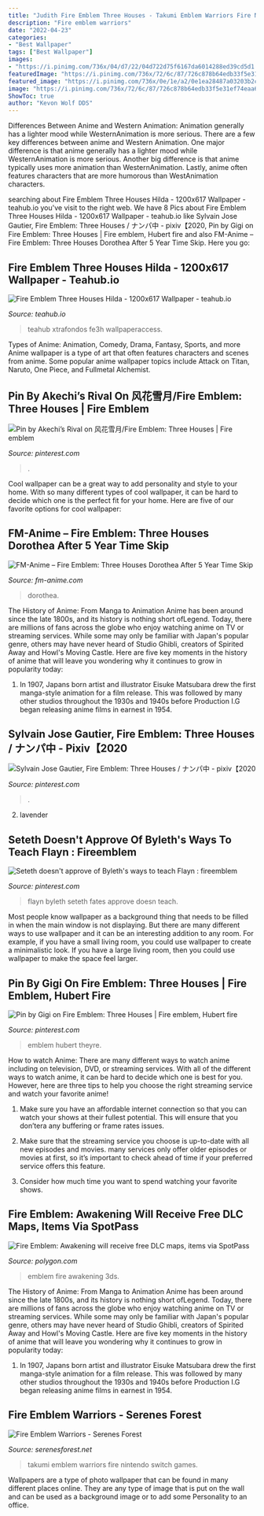 ```yaml
---
title: "Judith Fire Emblem Three Houses - Takumi Emblem Warriors Fire Nintendo Switch Games"
description: "Fire emblem warriors"
date: "2022-04-23"
categories:
- "Best Wallpaper"
tags: ["Best Wallpaper"]
images:
- "https://i.pinimg.com/736x/04/d7/22/04d722d75f6167da6014288ed39cd5d1.jpg"
featuredImage: "https://i.pinimg.com/736x/72/6c/87/726c878b64edb33f5e31ef74eaa6ae75.jpg"
featured_image: "https://i.pinimg.com/736x/0e/1e/a2/0e1ea28487a03203b2c33b360af1408f.jpg"
image: "https://i.pinimg.com/736x/72/6c/87/726c878b64edb33f5e31ef74eaa6ae75.jpg"
ShowToc: true
author: "Kevon Wolf DDS"
---
```



Differences Between Anime and Western Animation: Animation generally has a lighter mood while WesternAnimation is more serious.
There are a few key differences between anime and Western Animation. One major difference is that anime generally has a lighter mood while WesternAnimation is more serious. Another big difference is that anime typically uses more animation than WesternAnimation. Lastly, anime often features characters that are more humorous than WestAnimation characters.

	

		
searching about Fire Emblem Three Houses Hilda - 1200x617 Wallpaper - teahub.io you've visit to the right web. We have 8 Pics about Fire Emblem Three Houses Hilda - 1200x617 Wallpaper - teahub.io like Sylvain Jose Gautier, Fire Emblem: Three Houses / ナンパ中 - pixiv【2020, Pin by Gigi on Fire Emblem: Three Houses | Fire emblem, Hubert fire and also FM-Anime – Fire Emblem: Three Houses Dorothea After 5 Year Time Skip. Here you go:
		
    
## Fire Emblem Three Houses Hilda - 1200x617 Wallpaper - Teahub.io

<img loading=lazy src="https://swall.teahub.io/photos/small/39-398908_fire-emblem-three-houses.jpg" onerror="this.onerror=null;this.src='https://tse1.mm.bing.net/th?id=OIP._PxjqfHlW9sUouEKMLhpHQHaDb&amp;pid=15.1';" alt="Fire Emblem Three Houses Hilda - 1200x617 Wallpaper - teahub.io">

_Source: teahub.io_

>teahub xtrafondos fe3h wallpaperaccess. 

	

Types of Anime: Animation, Comedy, Drama, Fantasy, Sports, and more
Anime wallpaper is a type of art that often features characters and scenes from anime. Some popular anime wallpaper topics include Attack on Titan, Naruto, One Piece, and Fullmetal Alchemist.

    
## Pin By Akechi’s Rival On 风花雪月/Fire Emblem: Three Houses | Fire Emblem

<img loading=lazy src="https://i.pinimg.com/736x/0e/1e/a2/0e1ea28487a03203b2c33b360af1408f.jpg" onerror="this.onerror=null;this.src='https://tse4.mm.bing.net/th?id=OIP.9aa6-67xK97ipXMNgnW_aQHaKf&amp;pid=15.1';" alt="Pin by Akechi’s Rival on 风花雪月/Fire Emblem: Three Houses | Fire emblem">

_Source: pinterest.com_

>. 

	

Cool wallpaper can be a great way to add personality and style to your home. With so many different types of cool wallpaper, it can be hard to decide which one is the perfect fit for your home. Here are five of our favorite options for cool wallpaper: 

    
## FM-Anime – Fire Emblem: Three Houses Dorothea After 5 Year Time Skip

<img loading=lazy src="https://www.fm-anime.com/media/catalog/product/cache/1ef959e97f5988e9b45955975be0cbd5/f/i/fire_emblem_three_houses_dorothea_arnault_after_the_timeskip_1_-min.jpg" onerror="this.onerror=null;this.src='https://tse1.mm.bing.net/th?id=OIP.QteqKjjsBdNwszp7m7Cz2gHaHa&amp;pid=15.1';" alt="FM-Anime – Fire Emblem: Three Houses Dorothea After 5 Year Time Skip">

_Source: fm-anime.com_

>dorothea. 

	

The History of Anime: From Manga to Animation
Anime has been around since the late 1800s, and its history is nothing short ofLegend. Today, there are millions of fans across the globe who enjoy watching anime on TV or streaming services. While some may only be familiar with Japan's popular genre, others may have never heard of Studio Ghibli, creators of Spirited Away and Howl's Moving Castle. Here are five key moments in the history of anime that will leave you wondering why it continues to grow in popularity today:
1) In 1907, Japans born artist and illustrator Eisuke Matsubara drew the first manga-style animation for a film release. This was followed by many other studios throughout the 1930s and 1940s before Production I.G began releasing anime films in earnest in 1954.

    
## Sylvain Jose Gautier, Fire Emblem: Three Houses / ナンパ中 - Pixiv【2020

<img loading=lazy src="https://i.pinimg.com/736x/72/6c/87/726c878b64edb33f5e31ef74eaa6ae75.jpg" onerror="this.onerror=null;this.src='https://tse4.mm.bing.net/th?id=OIP.MNE7xm0IatRIho6lZ4YzhAHaK7&amp;pid=15.1';" alt="Sylvain Jose Gautier, Fire Emblem: Three Houses / ナンパ中 - pixiv【2020">

_Source: pinterest.com_

>. 

	

2. lavender 

    
## Seteth Doesn&#039;t Approve Of Byleth&#039;s Ways To Teach Flayn : Fireemblem

<img loading=lazy src="https://i.pinimg.com/736x/74/2b/d0/742bd08f4f00272e0135205750a17a30.jpg" onerror="this.onerror=null;this.src='https://tse2.mm.bing.net/th?id=OIP.pmxC-JnYjjtDZHIAgbX1dgHaKq&amp;pid=15.1';" alt="Seteth doesn&#039;t approve of Byleth&#039;s ways to teach Flayn : fireemblem">

_Source: pinterest.com_

>flayn byleth seteth fates approve doesn teach. 

	

Most people know wallpaper as a background thing that needs to be filled in when the main window is not displaying. But there are many different ways to use wallpaper and it can be an interesting addition to any room. For example, if you have a small living room, you could use wallpaper to create a minimalistic look. If you have a large living room, then you could use wallpaper to make the space feel larger.

    
## Pin By Gigi On Fire Emblem: Three Houses | Fire Emblem, Hubert Fire

<img loading=lazy src="https://i.pinimg.com/736x/04/d7/22/04d722d75f6167da6014288ed39cd5d1.jpg" onerror="this.onerror=null;this.src='https://tse4.mm.bing.net/th?id=OIP.nSwCe-IF15S-dpi3M0hFPwHaIg&amp;pid=15.1';" alt="Pin by Gigi on Fire Emblem: Three Houses | Fire emblem, Hubert fire">

_Source: pinterest.com_

>emblem hubert theyre. 

	

How to watch Anime: There are many different ways to watch anime including on television, DVD, or streaming services.
With all of the different ways to watch anime, it can be hard to decide which one is best for you. However, here are three tips to help you choose the right streaming service and watch your favorite anime!
1. Make sure you have an affordable internet connection so that you can watch your shows at their fullest potential. This will ensure that you don’tera any buffering or frame rates issues.

2. Make sure that the streaming service you choose is up-to-date with all new episodes and movies. many services only offer older episodes or movies at first, so it’s important to check ahead of time if your preferred service offers this feature.

3. Consider how much time you want to spend watching your favorite shows.

    
## Fire Emblem: Awakening Will Receive Free DLC Maps, Items Via SpotPass

<img loading=lazy src="https://cdn.vox-cdn.com/thumbor/Dd6BTTnhGg3Szj_yXELcAaOanoc=/0x41:1100x660/1600x900/cdn.vox-cdn.com/uploads/chorus_image/image/9636031/3ds_fea_gemdemo_010813_01.0.jpg" onerror="this.onerror=null;this.src='https://tse2.mm.bing.net/th?id=OIP.hGBXmkblSSxpr_j00j1xwwHaEK&amp;pid=15.1';" alt="Fire Emblem: Awakening will receive free DLC maps, items via SpotPass">

_Source: polygon.com_

>emblem fire awakening 3ds. 

	

The History of Anime: From Manga to Animation
Anime has been around since the late 1800s, and its history is nothing short ofLegend. Today, there are millions of fans across the globe who enjoy watching anime on TV or streaming services. While some may only be familiar with Japan's popular genre, others may have never heard of Studio Ghibli, creators of Spirited Away and Howl's Moving Castle. Here are five key moments in the history of anime that will leave you wondering why it continues to grow in popularity today:
1) In 1907, Japans born artist and illustrator Eisuke Matsubara drew the first manga-style animation for a film release. This was followed by many other studios throughout the 1930s and 1940s before Production I.G began releasing anime films in earnest in 1954.

    
## Fire Emblem Warriors - Serenes Forest

<img loading=lazy src="https://serenesforest.net/wp-content/gallery/warriors-4k-art/Takumi.jpg" onerror="this.onerror=null;this.src='https://tse2.mm.bing.net/th?id=OIP.rgmAaV1KFlvlRuVE2dPK0gHaHa&amp;pid=15.1';" alt="Fire Emblem Warriors - Serenes Forest">

_Source: serenesforest.net_

>takumi emblem warriors fire nintendo switch games. 

	



Wallpapers are a type of photo wallpaper that can be found in many different places online. They are any type of image that is put on the wall and can be used as a background image or to add some Personality to an office.

